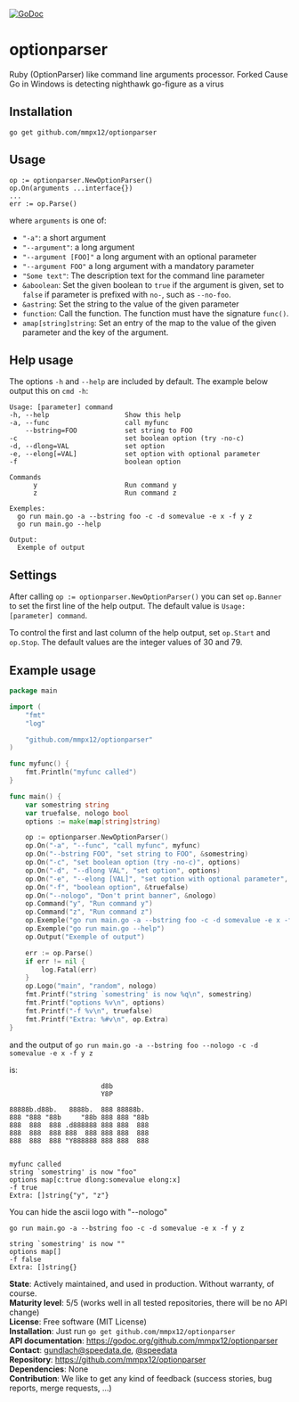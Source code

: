 [![GoDoc](https://godoc.org/mmpx12/optionparser?status.svg)](https://godoc.org/github.com/mmpx12/optionparser)


optionparser
============

Ruby (OptionParser) like command line arguments processor. Forked Cause Go in Windows is detecting nighthawk go-figure as a virus

Installation
------------

    go get github.com/mmpx12/optionparser

Usage
-----

    op := optionparser.NewOptionParser()
    op.On(arguments ...interface{})
    ...
    err := op.Parse()

where `arguments` is one of:

 * `"-a"`: a short argument
 * `"--argument"`: a long argument
 * `"--argument [FOO]"` a long argument with an optional parameter
 * `"--argument FOO"` a long argument with a mandatory parameter
 * `"Some text"`: The description text for the command line parameter
 * `&aboolean`: Set the given boolean to `true` if the argument is given, set to `false` if parameter is prefixed with `no-`, such as `--no-foo`.
 * `&astring`: Set the string to the value of the given parameter
 * `function`: Call the function. The function must have the signature `func()`.
 * `amap[string]string`: Set an entry of the map to the value of the given parameter and the key of the argument.

Help usage
----------

The options `-h` and `--help` are included by default. The example below output this on `cmd -h`:

    Usage: [parameter] command
    -h, --help                   Show this help
    -a, --func                   call myfunc
        --bstring=FOO            set string to FOO
    -c                           set boolean option (try -no-c)
    -d, --dlong=VAL              set option
    -e, --elong[=VAL]            set option with optional parameter
    -f                           boolean option

    Commands
          y                      Run command y
          z                      Run command z

    Exemples:
      go run main.go -a --bstring foo -c -d somevalue -e x -f y z
      go run main.go --help
      
    Output:
      Exemple of output

Settings
--------

After calling  `op := optionparser.NewOptionParser()` you can set `op.Banner` to set the first line of the help output. The default value is `Usage: [parameter] command`.

To control the first and last column of the help output, set `op.Start` and `op.Stop`. The default values are the integer values of 30 and 79.


Example usage
-------------

````go
package main

import (
    "fmt"
    "log"

    "github.com/mmpx12/optionparser"
)

func myfunc() {
    fmt.Println("myfunc called")
}

func main() {
    var somestring string
    var truefalse, nologo bool
    options := make(map[string]string)

    op := optionparser.NewOptionParser()
    op.On("-a", "--func", "call myfunc", myfunc)
    op.On("--bstring FOO", "set string to FOO", &somestring)
    op.On("-c", "set boolean option (try -no-c)", options)
    op.On("-d", "--dlong VAL", "set option", options)
    op.On("-e", "--elong [VAL]", "set option with optional parameter", options)
    op.On("-f", "boolean option", &truefalse)
    op.On("--nologo", "Don't print banner", &nologo)
    op.Command("y", "Run command y")
    op.Command("z", "Run command z")
    op.Exemple("go run main.go -a --bstring foo -c -d somevalue -e x -f y z")
    op.Exemple("go run main.go --help")
    op.Output("Exemple of output")

    err := op.Parse()
    if err != nil {
        log.Fatal(err)
    }
    op.Logo("main", "random", nologo)
    fmt.Printf("string `somestring' is now %q\n", somestring)
    fmt.Printf("options %v\n", options)
    fmt.Printf("-f %v\n", truefalse)
    fmt.Printf("Extra: %#v\n", op.Extra)
}
````

and the output of `go run main.go -a --bstring foo --nologo -c -d somevalue -e x -f y z`

is:

                           d8b
                           Y8P

    88888b.d88b.   8888b.  888 88888b.
    888 "888 "88b     "88b 888 888 "88b
    888  888  888 .d888888 888 888  888
    888  888  888 888  888 888 888  888
    888  888  888 "Y888888 888 888  888


    myfunc called
    string `somestring' is now "foo"
    options map[c:true dlong:somevalue elong:x]
    -f true
    Extra: []string{"y", "z"}

You can hide the ascii logo with "--nologo"

`go run main.go -a --bstring foo -c -d somevalue -e x -f y z`


    string `somestring' is now ""
    options map[]
    -f false
    Extra: []string{}



**State**: Actively maintained, and used in production. Without warranty, of course.<br>
**Maturity level**: 5/5 (works well in all tested repositories, there will be no API change)<br>
**License**: Free software (MIT License)<br>
**Installation**: Just run `go get github.com/mmpx12/optionparser`<br>
**API documentation**: https://godoc.org/github.com/mmpx12/optionparser<br>
**Contact**: <gundlach@speedata.de>, [@speedata](https://twitter.com/speedata)<br>
**Repository**: https://github.com/mmpx12/optionparser<br>
**Dependencies**: None<br>
**Contribution**: We like to get any kind of feedback (success stories, bug reports, merge requests, ...)
